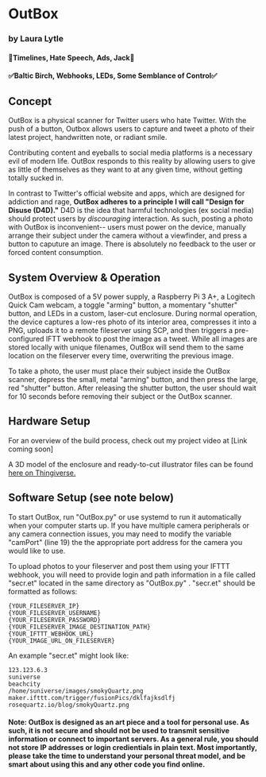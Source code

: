 # OutBox
### by Laura Lytle
#### 🚫Timelines, Hate Speech, Ads, Jack🚫
#### ✅Baltic Birch, Webhooks, LEDs, Some Semblance of Control✅

## Concept
OutBox is a physical scanner for Twitter users who hate Twitter. With the push of a button, Outbox allows users to capture and tweet a photo of their latest project, handwritten note, or radiant smile.

Contributing content and eyeballs to social media platforms is a necessary evil of modern life. OutBox responds to this reality by allowing users to give as little of themselves as they want to at any given time, without getting totally sucked in. 

In contrast to Twitter's official website and apps, which are designed for addiction and rage, **OutBox adheres to a principle I will call "Design for Disuse (D4D)."** D4D is the idea that harmful technologies (ex social media) should protect users by *discouraging* interaction. As such, posting a photo with OutBox is inconvenient-- users must power on the device, manually arrange their subject under the camera without a viewfinder, and press a button to caputure an image. There is absolutely no feedback to the user or forced content consumption.

## System Overview & Operation
OutBox is composed of a 5V power supply, a Raspberry Pi 3 A+, a Logitech Quick Cam webcam, a toggle "arming" button, a momentary "shutter" button, and LEDs in a custom, laser-cut enclosure. During normal operation, the device captures a low-res photo of its interior area, compresses it into a PNG, uploads it to a remote fileserver using SCP, and then triggers a pre-configured IFTT webhook to post the image as a tweet. While all images are stored locally with unique filenames, OutBox will send them to the same location on the fileserver every time, overwriting the previous image.

To take a photo, the user must place their subject inside the OutBox scanner, depress the small, metal "arming" button, and then press the large, red "shutter" button. After releasing the shutter button, the user should wait for 10 seconds before removing their subject or the OutBox scanner.

## Hardware Setup
For an overview of the build process, check out my project video at [Link coming soon]

A 3D model of the enclosure and ready-to-cut illustrator files can be found [here on Thingiverse.](https://www.thingiverse.com/thing:3682624)

## Software Setup (see note below)
To start OutBox, run "OutBox.py" or use systemd to run it automatically when your computer starts up. If you have multiple camera peripherals or any camera connection issues, you may need to modify the variable "camPort" (line 19) the the appropriate port address for the camera you would like to use. 

To upload photos to your fileserver and post them using your IFTTT webhook, you will need to provide login and path information in a file called "secr.et" located in the same directory as "OutBox.py" . "secr.et" should be formatted as follows:

```
{YOUR_FILESERVER_IP}
{YOUR_FILESERVER_USERNAME}
{YOUR_FILESERVER_PASSWORD}
{YOUR_FILESERVER_IMAGE_DESTINATION_PATH}
{YOUR_IFTTT_WEBHOOK_URL}
{YOUR_IMAGE_URL_ON_FILESERVER}
```

An example "secr.et" might look like:

```
123.123.6.3
suniverse
beachcity
/home/suniverse/images/smokyQuartz.png
maker.ifttt.com/trigger/fusionPics/dklfajksdlfj
rosequartz.io/blog/smokyQuartz.png
```

#### Note: OutBox is designed as an art piece and a tool for personal use. As such, it is not secure and should not be used to transmit sensitive information or connect to important servers. As a general rule, you should not store IP addresses or login credientials in plain text. Most importantly, please take the time to understand your personal threat model, and be smart about using this and any other code you find online.
 
